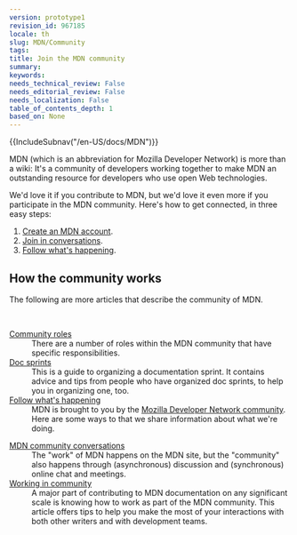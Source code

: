 ```yaml
---
version: prototype1
revision_id: 967185
locale: th
slug: MDN/Community
tags: 
title: Join the MDN community
summary: 
keywords: 
needs_technical_review: False
needs_editorial_review: False
needs_localization: False
table_of_contents_depth: 1
based_on: None
---
```

<div>{{IncludeSubnav("/en-US/docs/MDN")}}</div>

<div class="summary">
<p>MDN (which is an abbreviation for Mozilla Developer Network) is more than a wiki: It's a community of developers working together to make MDN an outstanding resource for developers who use open Web technologies.</p>
</div>

<p>We'd love it if you contribute to MDN, but we'd love it even more if you participate in the MDN community. Here's how to get connected, in three easy steps:</p>

<ol>
 <li><a href="/en-US/docs/MDN/Contribute/Howto/Create_an_MDN_account">Create an MDN account</a>.</li>
 <li><a href="/en-US/docs/MDN/Community/Conversations">Join in conversations</a>.</li>
 <li><a href="/en-US/docs/MDN/Community/Whats_happening">Follow what's happening</a>.</li>
</ol>

<h2 id="How_the_community_works">How the community works</h2>

<p>The following are more articles that describe the community of MDN.</p>

<p> </p>

<div class="row topicpage-table">
<div class="section">
<dl>
 <dt class="landingPageList"><a href="/en-US/docs/MDN/Community/Roles">Community roles</a></dt>
 <dd class="landingPageList">There are a number of roles within the MDN community that have specific responsibilities.</dd>
 <dt class="landingPageList"><a href="/en-US/docs/MDN/Community/Doc_sprints">Doc sprints</a></dt>
 <dd class="landingPageList">This is a guide to organizing a documentation sprint. It contains advice and tips from people who have organized doc sprints, to help you in organizing one, too.</dd>
 <dt class="landingPageList"><a href="/en-US/docs/MDN/Community/Whats_happening">Follow what's happening</a></dt>
 <dd class="landingPageList">MDN is brought to you by the <a class="external" href="https://wiki.mozilla.org/MDN">Mozilla Developer Network community</a>. Here are some ways to that we share information about what we're doing.</dd>
</dl>

<dl>
</dl>
</div>

<div class="section">
<dl>
 <dt class="landingPageList"><a href="/en-US/docs/MDN/Community/Conversations">MDN community conversations</a></dt>
 <dd class="landingPageList">The "work" of MDN happens on the MDN site, but the "community" also happens through (asynchronous) discussion and (synchronous) online chat and meetings.</dd>
 <dt class="landingPageList"><a href="/en-US/docs/MDN/Community/Working_in_community">Working in community</a></dt>
 <dd class="landingPageList">A major part of contributing to MDN documentation on any significant scale is knowing how to work as part of the MDN community. This article offers tips to help you make the most of your interactions with both other writers and with development teams.</dd>
</dl>
</div>
</div>

